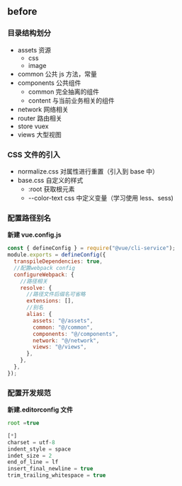 ## before

### 目录结构划分

- assets 资源
  - css
  - image
- common 公共 js 方法，常量
- components 公共组件
  - common 完全抽离的组件
  - content 与当前业务相关的组件
- network 网络相关
- router 路由相关
- store vuex
- views 大型视图

### CSS 文件的引入

- normalize.css 对属性进行重置（引入到 base 中）
- base.css 自定义的样式
  - :root 获取根元素
  - --color-text css 中定义变量（学习使用 less、sess)

### 配置路径别名

**新建 vue.config.js**

```javascript
const { defineConfig } = require("@vue/cli-service");
module.exports = defineConfig({
  transpileDependencies: true,
  //配置webpack config
  configureWebpack: {
    //路径相关
    resolve: {
      //路径文件后缀名可省略
      extensions: [],
      //别名
      alias: {
        assets: "@/assets",
        common: "@/common",
        components: "@/components",
        network: "@/network",
        views: "@/views",
      },
    },
  },
});
```

### 配置开发规范

**新建.editorconfig 文件**

```javascript
root =true

[*]
charset = utf-8
indent_style = space
indet_size = 2
end_of_line = lf
insert_final_newline = true
trim_trailing_whitespace = true
```
